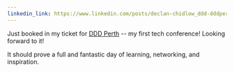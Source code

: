 ```yaml
---
linkedin_link: https://www.linkedin.com/posts/declan-chidlow_ddd-dddperth-techcommunity-activity-7317389986847158272-m--r
---
```


Just booked in my ticket for [DDD Perth](https://dddperth.com) -- my first tech conference! Looking forward to it!

It should prove a full and fantastic day of learning, networking, and inspiration.

